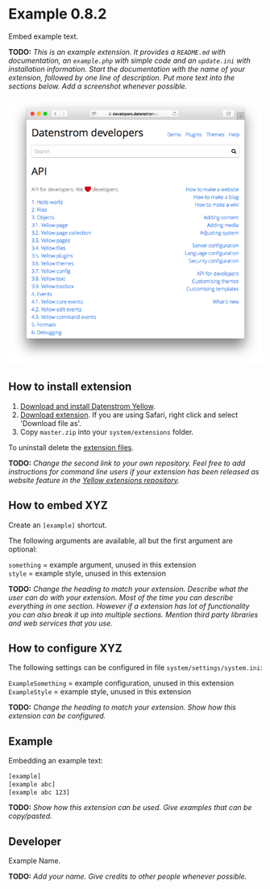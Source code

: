 Example 0.8.2
=============
Embed example text. 

**TODO:** *This is an example extension. It provides a `README.md` with documentation, an `example.php` with simple code and an `update.ini` with installation information. Start the documentation with the name of your extension, followed by one line of description. Put more text into the sections below. Add a screenshot whenever possible.* 

<p align="center"><img src="example-screenshot.png?raw=true" alt="Screenshot"></p>

## How to install extension

1. [Download and install Datenstrom Yellow](https://github.com/datenstrom/yellow/).
2. [Download extension](https://github.com/schulle4u/yellow-extension-example/archive/master.zip). If you are using Safari, right click and select 'Download file as'.
3. Copy `master.zip` into your `system/extensions` folder.

To uninstall delete the [extension files](extension.ini).

**TODO:** *Change the second link to your own repository. Feel free to add instructions for command line users if your extension has been released as website feature in the [Yellow extensions repository](https://github.com/datenstrom/yellow-extensions).*

## How to embed XYZ

Create an `[example]` shortcut. 

The following arguments are available, all but the first argument are optional:

`something` = example argument, unused in this extension    
`style` = example style, unused in this extension

**TODO:** *Change the heading to match your extension. Describe what the user can do with your extension. Most of the time you can describe everything in one section. However if a extension has lot of functionality you can also break it up into multiple sections. Mention third party libraries and web services that you use.*

## How to configure XYZ

The following settings can be configured in file `system/settings/system.ini`:

`ExampleSomething` = example configuration, unused in this extension  
`ExampleStyle` = example style, unused in this extension  

**TODO:** *Change the heading to match your extension. Show how this extension can be configured.*

## Example

Embedding an example text:

    [example]
    [example abc]
    [example abc 123]

**TODO:** *Show how this extension can be used. Give examples that can be copy/pasted.*

## Developer

Example Name.

**TODO:** *Add your name. Give credits to other people whenever possible.*

